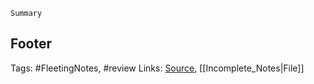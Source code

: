 `Summary`



## Footer

Tags: \#FleetingNotes, \#review Links: [Source](template.md), \[\[Incomplete\_Notes\|File\]\]
<!--stackedit_data:
eyJoaXN0b3J5IjpbNjc1Njg3NjE5XX0=
-->
